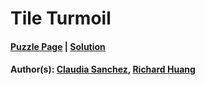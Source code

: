 # Tile Turmoil

#### [Puzzle Page](3.5-p.pdf) | [Solution](3.5.pdf)
#### Author(s): [Claudia Sanchez](../../../../search.html?q=Claudia+Sanchez), [Richard Huang](../../../../search.html?q=Richard+Huang)

